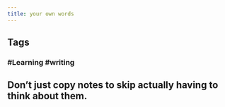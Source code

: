 ```yaml
---
title: your own words
---
```


## Tags
### #Learning #writing
## Don’t just copy notes to skip actually having to think about them.
